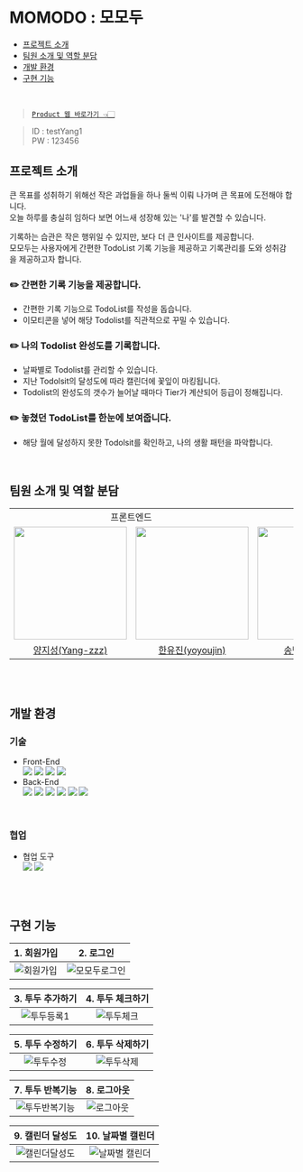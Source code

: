 # MOMODO : 모모두
- [프로젝트 소개](#프로젝트-소개)
- [팀원 소개 및 역할 분담](#팀원-소개-및-역할-분담)
- [개발 환경](#개발-환경)
- [구현 기능](#구현-기능)
<br>

>[`Product 웹 바로가기 👈🏻`](https://momodo.vercel.app/) <br>

>ID : testYang1    <br>
>PW : 123456  <br>


## 프로젝트 소개
큰 목표를 성취하기 위해선 작은 과업들을 하나 둘씩 이뤄 나가며 큰 목표에 도전해야 합니다.<br>
오늘 하루를 충실히 임하다 보면 어느새 성장해 있는 '나'를 발견할 수 있습니다.<br>

기록하는 습관은 작은 행위일 수 있지만, 보다 더 큰 인사이트를 제공합니다.<br>
모모두는 사용자에게 간편한 TodoList 기록 기능을 제공하고
기록관리를 도와 성취감을 제공하고자 합니다. 

### ✏️ 간편한 기록 기능을 제공합니다.
- 간편한 기록 기능으로 TodoList를 작성을 돕습니다.
- 이모티콘을 넣어 해당 Todolist를 직관적으로 꾸밀 수 있습니다.

### ✏️ 나의 Todolist 완성도를 기록합니다.
- 날짜별로 Todolist를 관리할 수 있습니다.
- 지난 Todolsit의 달성도에 따라 캘린더에 꽃잎이 마킹됩니다.
- Todolist의 완성도의 갯수가 늘어날 때마다 Tier가 계산되어 등급이 정해집니다.

### ✏️ 놓쳤던 TodoList를 한눈에 보여줍니다.
- 해당 월에 달성하지 못한 Todolsit를 확인하고, 나의 생활 패턴을 파악합니다.

<br>

## 팀원 소개 및 역할 분담
<table>
  <tr>
    <td align="center" colspan="2">프론트엔드</td>
    <td align="center" colspan="1">백엔드</td>
  </tr>
  <tr>
    <td>
      <a href="https://github.com/Yang-zzz">
        <img src="https://avatars.githubusercontent.com/u/89332492?v=4" width="200px"/>
      </a>
    </td>
    <td>
      <a href="https://github.com/yoyoujin">
        <img src="https://avatars.githubusercontent.com/u/102464638?v=4" width="200px"/>
      </a>
    </td>
    <td>
      <a href="https://github.com/SBSun">
        <img src="https://avatars.githubusercontent.com/u/46879319?v=4" width="200px"/>
      </a>
    </td>
  </tr>
  <tr>
    <td align="center">
        <a href="https://github.com/Yang-zzz">양지성(Yang-zzz)</a>
    </td>
    <td align="center">
        <a href="https://github.com/yoyoujin">한유진(yoyoujin)</a>
    </td>
    <td align="center">
        <a href="https://github.com/SBSun">송병선(SBSun)</a>
    </td>
  </tr>
</table>
<br>

<br>


## 개발 환경

### 기술

- Front-End
  <br>
  <img src="https://img.shields.io/badge/Next.js-000000?style=flat-square&logo=Next.js&logoColor=white"/>
  <img src="https://img.shields.io/badge/React_Query-FF4154?style=flat-square&logo=React Query&logoColor=white"/>
  <img src="https://img.shields.io/badge/Tailwind CSS-06B6D4?style=flat-square&logo=Tailwind CSS&logoColor=white"/>
  <img src="https://img.shields.io/badge/Jotai-232F3E?style=flat-square&logo=Jotai&logoColor=white"/>
- Back-End
  <br>
  <img src="https://img.shields.io/badge/java-007396?style=flat-square&logo=java&logoColor=white"/>
  <img src="https://img.shields.io/badge/springboot-6DB33F?style=flat-square&logo=springboot&logoColor=white">
  <img src="https://img.shields.io/badge/Spring Data JPA-000000?style=flat-square&logo=SpringDataJPA&logoColor=white">
  <img src="https://img.shields.io/badge/spring batch-6DB33F?style=flat-square&logo=&logoColor=white"/>
  <img src="https://img.shields.io/badge/MySQL-4479A1?style=flat-square&logo=MySQL&logoColor=white"/>
  <img src="https://img.shields.io/badge/Amazon AWS-232F3E?style=flat-square&logo=amazonaws&logoColor=white"/>

<br>

### 협업

- 협업 도구
  <br>
  <img src="https://img.shields.io/badge/FigJam-5B0BB5?style=flat-square&logo=Figma&logoColor=white">
  <img src="https://img.shields.io/badge/Notion-000000?style=flat-square&logo=Notion&logoColor=white">
  
<br>
<br>

## 구현 기능
<div align="center">

|                                                      1. 회원가입                                                       |                                                          2. 로그인                                                          |
| :--------------------------------------------------------------------------------------------------------------------: | :-------------------------------------------------------------------------------------------------------------------------: |
| ![회원가입](https://github.com/momodo-ToDoSupport/.github/assets/102464638/11bc276d-cae4-4659-8a66-fff8a22f0719) | ![모모두로그인](https://github.com/momodo-ToDoSupport/.github/assets/102464638/85537000-6bb2-4fb7-89ad-13c8e1458425) |

|                                                    3. 투두 추가하기                                                     |                                                   4. 투두 체크하기                                                   |
| :---------------------------------------------------------------------------------------------------------------------: | :------------------------------------------------------------------------------------------------------------------: |
| ![투두등록1](https://github.com/momodo-ToDoSupport/.github/assets/102464638/7444360e-b447-401c-b369-d619653c6ae8) | ![투두체크](https://github.com/momodo-ToDoSupport/.github/assets/102464638/e6df98b9-65c3-43cc-9ebc-7e7326344603) |

|                                                   5. 투두 수정하기                                                    |                                                   6. 투두 삭제하기                                                    |
| :-------------------------------------------------------------------------------------------------------------------: | :-------------------------------------------------------------------------------------------------------------------: |
| ![투두수정](https://github.com/momodo-ToDoSupport/.github/assets/102464638/d72023d8-5522-4ee1-8092-ffd087101645) | ![투두삭제](https://github.com/momodo-ToDoSupport/.github/assets/102464638/1b9cebbc-145d-42d0-a526-0d3b10113eb1) |

|                                                       7. 투두 반복기능                                                        |                                                      8. 로그아웃                                                      |
| :---------------------------------------------------------------------------------------------------------------------------: | :-------------------------------------------------------------------------------------------------------------------: |
| ![투두반복기능](https://github.com/momodo-ToDoSupport/.github/assets/102464638/b94f2d4d-c272-415b-aa63-ed6db573acea) | ![로그아웃](https://github.com/momodo-ToDoSupport/.github/assets/102464638/f74070d8-2711-46ef-a1ed-eec0f99da375) |

|                                                        9. 캘린더 달성도                                                        |                                                        10. 날짜별 캘린더                                                        |
| :----------------------------------------------------------------------------------------------------------------------------: | :-----------------------------------------------------------------------------------------------------------------------------: |
| ![캘린더달성도](https://github.com/momodo-ToDoSupport/.github/assets/102464638/b22fffc1-7f1d-44a9-a072-f61ada6d0d34) | ![날짜별 캘린더](https://github.com/momodo-ToDoSupport/.github/assets/102464638/f6348af7-4419-4b09-b2a8-6a228269353c) |
  
